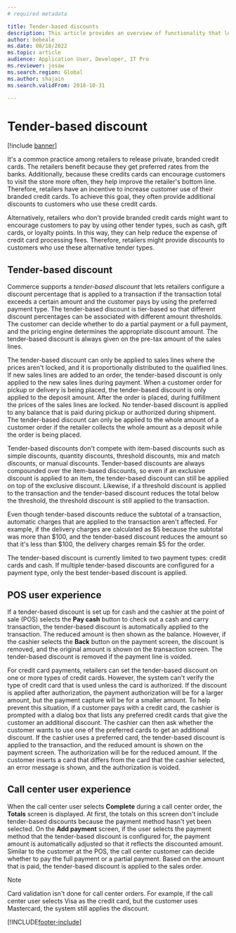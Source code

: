 ```yaml
---
# required metadata

title: Tender-based discounts
description: This article provides an overview of functionality that lets retailers configure discounts for specific tender types.
author: bebeale
ms.date: 08/18/2022
ms.topic: article
audience: Application User, Developer, IT Pro
ms.reviewer: josaw
ms.search.region: Global
ms.author: shajain
ms.search.validFrom: 2018-10-31

---
```


# Tender-based discount

[!include [banner](includes/banner.md)]

It's a common practice among retailers to release private, branded credit cards. The retailers benefit because they get preferred rates from the banks. Additionally, because these credits cards can encourage customers to visit the store more often, they help improve the retailer's bottom line. Therefore, retailers have an incentive to increase customer use of their branded credit cards. To achieve this goal, they often provide additional discounts to customers who use these credit cards.

Alternatively, retailers who don't provide branded credit cards might want to encourage customers to pay by using other tender types, such as cash, gift cards, or loyalty points. In this way, they can help reduce the expense of credit card processing fees. Therefore, retailers might provide discounts to customers who use these alternative tender types.

## Tender-based discount

Commerce supports a *tender-based discount* that lets retailers configure a discount percentage that is applied to a transaction if the transaction total exceeds a certain amount and the customer pays by using the preferred payment type. The tender-based discount is tier-based so that different discount percentages can be associated with different amount thresholds. The customer can decide whether to do a partial payment or a full payment, and the pricing engine determines the appropriate discount amount. The tender-based discount is always given on the pre-tax amount of the sales lines.

The tender-based discount can only be applied to sales lines where the prices aren't locked, and it is proportionally distributed to the qualified lines. If new sales lines are added to an order, the tender-based discount is only applied to the new sales lines during payment. When a customer order for pickup or delivery is being placed, the tender-based discount is only applied to the deposit amount. After the order is placed, during fulfillment the prices of the sales lines are locked. No tender-based discount is applied to any balance that is paid during pickup or authorized during shipment. The tender-based discount can only be applied to the whole amount of a customer order if the retailer collects the whole amount as a deposit while the order is being placed.

Tender-based discounts don't compete with item-based discounts such as simple discounts, quantity discounts, threshold discounts, mix and match discounts, or manual discounts. Tender-based discounts are always compounded over the item-based discounts, so even if an exclusive discount is applied to an item, the tender-based discount can still be applied on top of the exclusive discount. Likewise, if a threshold discount is applied to the transaction and the tender-based discount reduces the total below the threshold, the threshold discount is still applied to the transaction.

Even though tender-based discounts reduce the subtotal of a transaction, automatic charges that are applied to the transaction aren't affected. For example, if the delivery charges are calculated as $5 because the subtotal was more than $100, and the tender-based discount reduces the amount so that it's less than $100, the delivery charges remain $5 for the order.

The tender-based discount is currently limited to two payment types: credit cards and cash. If multiple tender-based discounts are configured for a payment type, only the best tender-based discount is applied.

## POS user experience

If a tender-based discount is set up for cash and the cashier at the point of sale (POS) selects the **Pay cash** button to check out a cash and carry transaction, the tender-based discount is automatically applied to the transaction. The reduced amount is then shown as the balance. However, if the cashier selects the **Back** button on the payment screen, the discount is removed, and the original amount is shown on the transaction screen. The tender-based discount is removed if the payment line is voided.

For credit card payments, retailers can set the tender-based discount on one or more types of credit cards. However, the system can't verify the type of credit card that is used unless the card is authorized. If the discount is applied after authorization, the payment authorization will be for a larger amount, but the payment capture will be for a smaller amount. To help prevent this situation, if a customer pays with a credit card, the cashier is prompted with a dialog box that lists any preferred credit cards that give the customer an additional discount. The cashier can then ask whether the customer wants to use one of the preferred cards to get an additional discount. If the cashier uses a preferred card, the tender-based discount is applied to the transaction, and the reduced amount is shown on the payment screen. The authorization will be for the reduced amount. If the customer inserts a card that differs from the card that the cashier selected, an error message is shown, and the authorization is voided.

## Call center user experience

When the call center user selects **Complete** during a call center order, the **Totals** screen is displayed. At first, the totals on this screen don't include tender-based discounts because the payment method hasn't yet been selected. On the **Add payment** screen, if the user selects the payment method that the tender-based discount is configured for, the payment amount is automatically adjusted so that it reflects the discounted amount. Similar to the customer at the POS, the call center customer can decide whether to pay the full payment or a partial payment. Based on the amount that is paid, the tender-based discount is applied to the sales order.

> [!NOTE]
> Card validation isn't done for call center orders. For example, if the call center user selects Visa as the credit card, but the customer uses Mastercard, the system still applies the discount.

[!INCLUDE[footer-include](../includes/footer-banner.md)]
